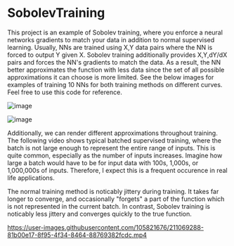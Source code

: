 # SobolevTraining

This project is an example of Sobolev training, where you enforce a neural networks gradients to match your data in addition to normal supervised learning.
Usually, NNs are trained using X,Y data pairs where the NN is forced to output Y given X. Sobolev training additionally provides X,Y,dY/dX pairs and forces
the NN's gradients to match the data. As a result, the NN better approximates the function with less data since the set of all possible approximations it can choose
is more limited. See the below images for examples of training 10 NNs for both training methods on different curves. Feel free to use this code for reference. 

![image](https://user-images.githubusercontent.com/105821676/210645189-b8f915f7-d185-4743-b8fc-cc59827e42ca.png)

![image](https://user-images.githubusercontent.com/105821676/210646428-05c578aa-1fb5-4df6-951e-a9a301ed9e66.png)

Additionally, we can render different approximations throughout training. The following video shows typical batched supervised training, where the batch is not large enough to represent the entire range of inputs. This is quite common, especially as the number of inputs increases. Imagine how large a batch would have to be for input data with 100s, 1,000s, or 1,000,000s of inputs. Therefore, I expect this is a frequent occurence in real life applications.

The normal training method is noticably jittery during training. It takes far longer to converge, and occasionally "forgets" a part of the function which is not represented in the current batch. In contrast, Sobolev training is noticably less jittery and converges quickly to the true function. 





https://user-images.githubusercontent.com/105821676/211069288-81b00e17-8f95-4f34-8464-88769382fcdc.mp4


